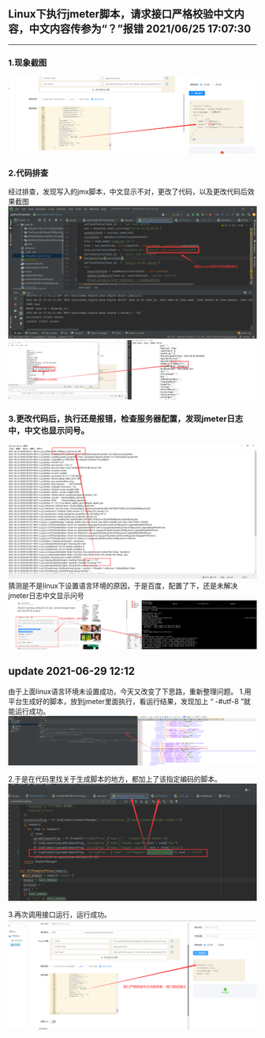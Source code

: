 ## Linux下执行jmeter脚本，请求接口严格校验中文内容，中文内容传参为“？”报错  2021/06/25 17:07:30 
---
### 1.现象截图
![img.png](linux执行jmeter截图/img.png)


### 2.代码排查
经过排查，发现写入的jmx脚本，中文显示不对，更改了代码，以及更改代码后效果截图
![img1.png](linux执行jmeter截图/img1.png)
![img2.png](linux执行jmeter截图/img2.png)


### 3.更改代码后，执行还是报错，检查服务器配置，发现jmeter日志中，中文也显示问号。
![img4.png](linux执行jmeter截图/img4.png)
猜测是不是linux下设置语言环境的原因，于是百度，配置了下，还是未解决jmeter日志中文显示问号
![img5.png](linux执行jmeter截图/img5.png)







## update  2021-06-29 12:12
由于上面linux语言环境未设置成功，今天又改变了下思路，重新整理问题。
1.用平台生成好的脚本，放到jmeter里面执行，看运行结果，发现加上
“ -#<stringProp name="HTTPSampler.contentEncoding">utf-8</stringProp> ”就能运行成功。
![img6.png](linux执行jmeter截图/img6.png)

2.于是在代码里找关于生成脚本的地方，都加上了该指定编码的脚本。
![img7.png](linux执行jmeter截图/img7.png)

3.再次调用接口运行，运行成功。
![img8.png](linux执行jmeter截图/img8.png)
